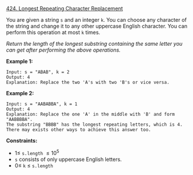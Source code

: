﻿[424. Longest Repeating Character Replacement](https://leetcode.com/problems/longest-repeating-character-replacement/description/)

You are given a string `s` and an integer `k`. You can choose any character of the string and change it to any other uppercase English character. You can perform this operation at most `k` times.

_Return the length of the longest substring containing the same letter you can get after performing the above operations._

__Example 1:__

    Input: s = "ABAB", k = 2
    Output: 4
    Explanation: Replace the two 'A's with two 'B's or vice versa.

__Example 2:__

    Input: s = "AABABBA", k = 1
    Output: 4
    Explanation: Replace the one 'A' in the middle with 'B' and form "AABBBBA".
    The substring "BBBB" has the longest repeating letters, which is 4.
    There may exists other ways to achieve this answer too.

__Constraints:__

-    $1 \leq$ `s.length` $\leq 10^5$
-    `s` consists of only uppercase English letters.
-    $0 \leq$ `k` $\leq$ `s.length`
